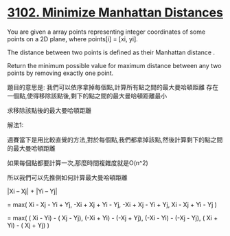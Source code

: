 # [3102. Minimize Manhattan Distances](https://leetcode.com/problems/minimize-manhattan-distances/description/)


You are given a array points representing integer coordinates of some points on a 2D plane, where points[i] = [xi, yi].

The distance between two points is defined as their 
Manhattan distance
.

Return the minimum possible value for maximum distance between any two points by removing exactly one point.

題目的意思是:
我們可以依序拿掉每個點,計算所有點之間的最大曼哈頓距離
存在一個點,使得移除該點後,剩下的點之間的最大曼哈頓距離最小

求移除該點後的最大曼哈頓距離

解法1:

週賽當下是用比較直覺的方法,對於每個點,我們都拿掉該點,然後計算剩下的點之間的最大曼哈頓距離

如果每個點都要計算一次,那麼時間複雜度就是O(n^2)

所以我們可以先推倒如何計算最大曼哈頓距離

|Xi – Xj| + |Yi – Yj| 

= max(
     Xi - Xj - Yi + Yj,
    -Xi + Xj + Yi - Yj,
    -Xi + Xj - Yi + Yj,
     Xi - Xj + Yi - Yj
)

= max(
    ( Xi - Yi) - ( Xj - Yj),
    (-Xi + Yi) - (-Xj + Yj),
    (-Xi - Yi) - (-Xj - Yj),
    ( Xi + Yi) - ( Xj + Yj)
)

